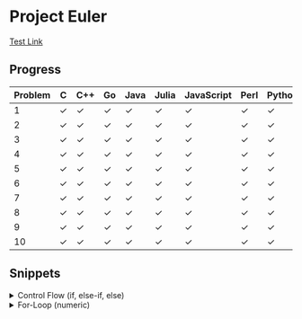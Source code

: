 # Project Euler

[Test Link](src/c/pe_0000.c)

## Progress

Problem|C|C++|Go|Java|Julia|JavaScript|Perl|Python|R|Bash
-|-|-|-|-|-|-|-|-|-|-
1|&#x2713;|&#x2713;|&#x2713;|&#x2713;|&#x2713;|&#x2713;|&#x2713;|&#x2713;|&#x2713;|&#x2713;
2|&#x2713;|&#x2713;|&#x2713;|&#x2713;|&#x2713;|&#x2713;|&#x2713;|&#x2713;|&#x2713;|&#x2713;
3|&#x2713;|&#x2713;|&#x2713;|&#x2713;|&#x2713;|&#x2713;|&#x2713;|&#x2713;|&#x2713;|&#x2713;
4|&#x2713;|&#x2713;|&#x2713;|&#x2713;|&#x2713;|&#x2713;|&#x2713;|&#x2713;|&#x2713;|&#x2713;
5|&#x2713;|&#x2713;|&#x2713;|&#x2713;|&#x2713;|&#x2713;|&#x2713;|&#x2713;|&#x2713;|&#x2713;
6|&#x2713;|&#x2713;|&#x2713;|&#x2713;|&#x2713;|&#x2713;|&#x2713;|&#x2713;|&#x2713;|&#x2713;
7|&#x2713;|&#x2713;|&#x2713;|&#x2713;|&#x2713;|&#x2713;|&#x2713;|&#x2713;|&#x2713;|&#x2713;
8|&#x2713;|&#x2713;|&#x2713;|&#x2713;|&#x2713;|&#x2713;|&#x2713;|&#x2713;|&#x2713;|&#x2713;
9|&#x2713;|&#x2713;|&#x2713;|&#x2713;|&#x2713;|&#x2713;|&#x2713;|&#x2713;|&#x2713;|&#x2713;
10|&#x2713;|&#x2713;|&#x2713;|&#x2713;|&#x2713;|&#x2713;|&#x2713;|&#x2713;|&#x2713;|&#x2713;

## Snippets

<details><summary>Control Flow (if, else-if, else)</summary><br>

Example in C

```c
int i = 10;
if (i % 15 == 0) {
    printf("FizzBuzz\n");
} else if (i % 3 == 0) {
    printf("Fizz\n");
} else if (i % 5 == 0) {
    printf("Buzz\n");
} else {
    printf("%d\n", i);
}
```

Example in C++

```cpp
int i = 10;
if (i % 15 == 0) {
    std::cout << "FizzBuzz" << std::endl;
} else if (i % 3 == 0) {
    std::cout << "Fizz" << std::endl;
} else if (i % 5 == 0) {
    std::cout << "Buzz" << std::endl;
} else {
    std::cout << i << std::endl;
}
```

Example in Go

```go
i := 10
if i % 15 == 0 {
    println("FizzBuzz")
} else if i % 3 == 0 {
    println("Fizz")
} else if i % 5 == 0 {
    println("Buzz")
} else {
    println(i)
}
```

Example in Java

```java
int i = 10;
if (i % 15 == 0) {
    System.out.println("FizzBuzz");
} else if (i % 3 == 0) {
    System.out.println("Fizz");
} else if (i % 5 == 0) {
    System.out.println("Buzz");
} else {
    System.out.println(i);
}
```

Example in Julia

```julia
i = 10
if i % 15 == 0
    println("FizzBuzz")
elseif i % 3 == 0
    println("Fizz")
elseif i % 5 == 0
    println("Buzz")
else
    println(i)
end
```

Example in JavaScript

```js
i = 10;
if (i % 15 == 0) {
    console.log("FizzBuzz");
} else if (i % 3 == 0) {
    console.log("Fizz");
} else if (i % 5 == 0) {
    console.log("Buzz");
} else {
    console.log(i);
}
```

Example in Perl

```pl
$i = 10;
if ($i % 15 == 0) {
    print "FizzBuzz\n";
} elsif ($i % 3 == 0) {
    print "Fizz\n";
} elsif ($i % 5 == 0) {
    print "Buzz\n";
} else {
    print $i . "\n";
}
```

Example in Python

```py
i = 10
if i % 15 == 0:
    print("FizzBuzz")
elif i % 3 == 0:
    print("Fizz")
elif i % 5 == 0:
    print("Buzz")
else:
    print(i)
```

Example in R

```r
i = 10;
if (i %% 15 == 0) {
    cat("FizzBuzz\n");
} else if (i %% 3 == 0) {
    cat("Fizz\n");
} else if (i %% 5 == 0) {
    cat("Buzz\n");
} else {
    cat(i, "\n");
}
```

Example in Bash

```sh
i=10;
if (( i % 15 == 0 )); then
    echo "FizzBuzz";
elif (( i % 3 == 0 )); then
    echo "Fizz";
elif (( i % 5 == 0 )); then
    echo "Buzz";
else
    echo "$i";
fi
```

</details>
<details><summary>For-Loop (numeric)</summary><br>

Example in C

```c
int n = 1;
for (int i = 1; i <= 10; ++i) {
    printf("%d\n", n);
    n *= i;
}
```

Example in C++

```cpp
int n = 1;
for (int i = 1; i <= 10; ++i) {
    std::cout << n << std::endl;
    n *= i;
}
```

Example in Go

```go
n := 1
for i := 1; i <= 10; i++ {
    println(n)
    n *= i;
}
```

Example in Java

```java
int n = 1;
for (int i = 1; i <= 10; ++i) {
    System.out.println(n);
    n *= i;
}
```

Example in Julia

```julia
n = 1
for i in 1:10
    println(n)
    n *= i
end
```

Example in JavaScript

```js
n = 1;
for (i = 1; i <= 10; ++i) {
    console.log(n);
    n *= i;
}
```

Example in Perl

```pl
$n = 1;
for ($i = 1; $i <= 10; ++$i) {
    print $n . "\n";
    $n *= $i;
}
```

Example in Python

```py
n = 1
for i in range(1, 10 + 1):
    print(n)
    n *= i
```

Example in R

```r
n = 1
for (i in 1:10) {
    message(n)
    n <- n * i
}
```

Example in Bash

```sh
n=1;
for i in {1..10}; do
    echo $n;
    (( n *= i ));
done
```

</details>
